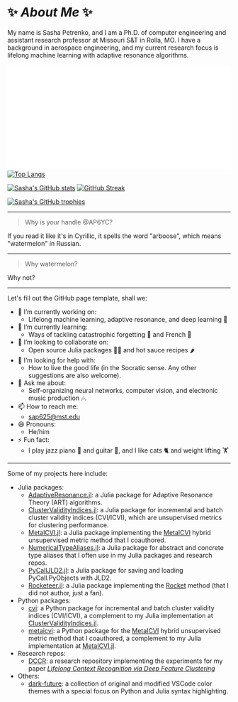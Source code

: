 # ✨ _About Me_ ✨

My name is Sasha Petrenko, and I am a Ph.D. of computer engineering and assistant research professor at Missouri S&T in Rolla, MO.
I have a background in aerospace engineering, and my current research focus is lifelong machine learning with adaptive resonance algorithms.

[stats-img]: https://github-readme-stats.vercel.app/api?username=AP6YC&show_icons=true&theme=tokyonight&card_width=400
[stats-url]: https://github.com/anuraghazra/github-readme-stats

[langs-img]: https://github-readme-stats.vercel.app/api/top-langs/?username=AP6YC&layout=donut&theme=tokyonight&hide=jupyter%20notebook,html,css
[langs-url]: https://github.com/anuraghazra/github-readme-stats

[trophy-img]: https://github-profile-trophy.vercel.app/?username=AP6YC&theme=dracula&column=-1
[trophy-url]: https://github.com/ryo-ma/github-profile-trophy

[streak-img-gradient]: https://github-readme-streak-stats.herokuapp.com?user=AP6YC&theme=tokyonight&exclude_days=Sun%2CSat&border=9C7CEB&background=45%2C231055%2C0F0712
[streak-img-border]: https://github-readme-streak-stats.herokuapp.com?user=AP6YC&theme=tokyonight&exclude_days=Sun%2CSat&border=9C7CEB
[streak-img]: https://github-readme-streak-stats.herokuapp.com?user=AP6YC&theme=tokyonight&exclude_days=Sun%2CSat&fire=C04545&card_width=400
[streak-url]: https://git.io/streak-stats

![Metrics](/metrics.classic.svg)
[![Top Langs][langs-img]][langs-url]

[![Sasha's GitHub stats][stats-img]][stats-url]
[![GitHub Streak][streak-img]][streak-url]

[![Sasha's GitHub trophies][trophy-img]][trophy-url]

---

> Why is your handle @AP6YC?

If you read it like it's in Cyrillic, it spells the word "arboose", which means "watermelon" in Russian.

---

> Why watermelon?

Why not?

---

Let's fill out the GitHub page template, shall we:

- 🔭 I’m currently working on:
  - Lifelong machine learning, adaptive resonance, and deep learning 📑
- 🌱 I’m currently learning:
  - Ways of tackling catastrophic forgetting 🧠 and French 🥐
- 👯 I’m looking to collaborate on:
  - Open source Julia packages 🧑‍💻 and hot sauce recipes 🌶️
- 🤔 I’m looking for help with:
  - How to live the good life (in the Socratic sense. Any other suggestions are also welcome).
- 💬 Ask me about:
  - Self-organizing neural networks, computer vision, and electronic music production 🎶.
- 📫 How to reach me:
  - <sap625@mst.edu>
- 😄 Pronouns:
  - He/him
- ⚡ Fun fact:
  - I play jazz piano 🎹 and guitar 🎸, and I like cats 🐈 and weight lifting 🏋️

---

Some of my projects here include:

- Julia packages:
  - [AdaptiveResonance.jl](https://github.com/AP6YC/AdaptiveResonance.jl): a Julia package for Adaptive Resonance Theory (ART) algorithms.
  - [ClusterValidityIndices.jl](https://github.com/AP6YC/ClusterValidityIndices.jl): a Julia package for incremental and batch cluster validity indices (CVI/ICVI), which are unsupervised metrics for clustering performance.
  - [MetaICVI.jl](https://github.com/AP6YC/MetaICVI.jl): a Julia package implementing the [MetaICVI](https://doi.org/10.36227/techrxiv.21685214) hybrid unsupervised metric method that I coauthored.
  - [NumericalTypeAliases.jl](https://github.com/AP6YC/NumericalTypeAliases.jl): a Julia package for abstract and concrete type aliases that I often use in my Julia packages and research repos.
  - [PyCallJLD2.jl](https://github.com/AP6YC/PyCallJLD2.jl): a Julia package for saving and loading PyCall.PyObjects with JLD2.
  - [Rocketeer.jl](https://github.com/AP6YC/Rocketeer.jl): a Julia package implementing the [Rocket](https://doi.org/10.1007/s10618-020-00701-z) method (that I did not author, just a fan).
- Python packages:
  - [cvi](https://github.com/AP6YC/cvi): a Python package for incremental and batch cluster validity indices (CVI/ICVI), a complement to my Julia implementation at [ClusterValidityIndices.jl](https://github.com/AP6YC/ClusterValidityIndices.jl).
  - [metaicvi](https://github.com/AP6YC/metaicvi): a Python package for the [MetaICVI](https://doi.org/10.36227/techrxiv.21685214) hybrid unsupervised metric method that I coauthored, a complement to my Julia implementation at [MetaICVI.jl](https://github.com/AP6YC/MetaICVI.jl).
- Research repos:
  - [DCCR](https://github.com/AP6YC/DCCR): a research repository implementing the experiments for my paper [_Lifelong Context Recognition via Deep Feature Clustering_](https://doi.org/10.36227/techrxiv.23653737)
- Others:
  - [dark-future](https://github.com/AP6YC/dark-future): a collection of original and modified VSCode color themes with a special focus on Python and Julia syntax highlighting.
